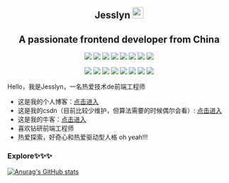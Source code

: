 <p align="center">
<h2 height="200px" align="center">Jesslyn <img src="https://cdn.jsdelivr.net/gh/MaleWeb/picture/images/techblog/hi.gif" width="25"></h2>
<h2 align="center">A passionate frontend developer from China</h3>
</p>


<p align="center">
<div align="center">
  <img src="https://img.shields.io/badge/-JavaScript-f6da1c?style=flat&logo=javascript&logoColor=white">
  <img src="https://img.shields.io/badge/-TypeScript-2b6dbf?style=flat&logo=typescript&logoColor=white">
  <img src="https://img.shields.io/badge/-React native-bf608e?style=flat&logo=less&logoColor=white">
  <img src="https://img.shields.io/badge/-React-00b4ce?style=flat&logo=react&logoColor=white">
  <img src="https://img.shields.io/badge/-Node.js-3C873A?style=flat&logo=Node.js&logoColor=white">
  <img src="https://img.shields.io/badge/-less-bf608e?style=flat&logo=less&logoColor=white">
  <img src="https://img.shields.io/badge/-taro-f6da1c?style=flat&logo=javascript&logoColor=white">
  <img src="https://img.shields.io/badge/-swan-f6da1c?style=flat&logo=javascript&logoColor=white">
</div>
<p></p>
<div align="center">
  <img src="https://img.shields.io/badge/-Git-ee462c?style=flat&logo=git&logoColor=white">
  <img src="https://img.shields.io/badge/-Nginx-408e43?style=flat&logo=nginx&logoColor=white">
  <img src="https://img.shields.io/badge/-Docker-218bea?style=flat&logo=docker&logoColor=white">
  <img src="https://img.shields.io/badge/-Github-black?style=flat&logo=github">
   <img src="https://img.shields.io/badge/-Webpack-%232C3A42?style=flat-square&logo=webpack">
   <img src="https://img.shields.io/badge/-Vite-%234B32C3?style=flat-square&logo=eslint">
   <img src="https://img.shields.io/badge/-Express-%33A2?style=flat-square&logo=Express">
  <img src="https://img.shields.io/badge/-Vue-46b882?style=flat&logo=vue.js&logoColor=white">
</div>

Hello，我是Jesslyn，一名热爱技术de前端工程师

- 这是我的个人博客：[点击进入](https://jesslynwong.github.io/)<br>
- 这是我的csdn（目前比较少维护，但算法需要的时候偶尔会看）: [点击进入](https://blog.csdn.net/m0_50233720?type=blog)<br> 
- 这是我的牛客：[点击进入](https://www.nowcoder.com/users/886167561)<br>
- 喜欢钻研前端工程师<br>
- 热爱探索，好奇心和热爱驱动型人格 oh yeah!!!

### Explore✨✨✨
[![Anurag's GitHub stats](https://github-readme-stats.vercel.app/api?username=Jesslynwong&show_icons=true&title_color=007bff&text_color=e7e7e7&icon_color=007bff&bg_color=171c28)](https://github.com/anuraghazra/github-readme-stats)<br>
